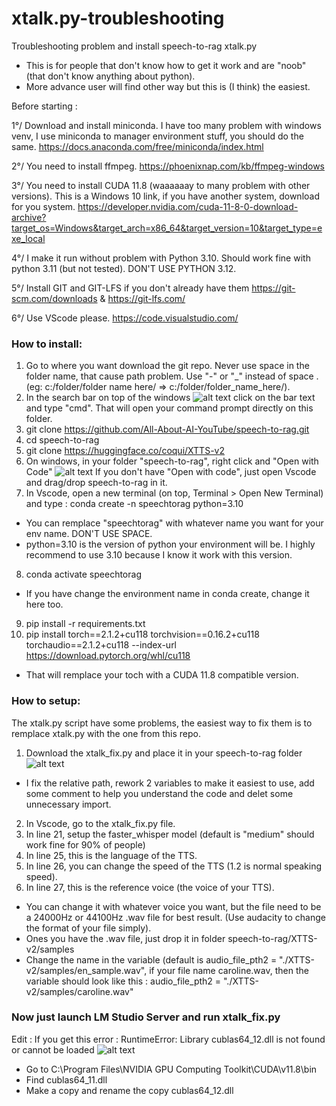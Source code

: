 # xtalk.py-troubleshooting
Troubleshooting problem and install speech-to-rag xtalk.py
- This is for people that don't know how to get it work and are "noob" (that don't know anything about python).
- More advance user will find other way but this is (I think) the easiest.

Before starting :

1°/ Download and install miniconda.
I have too many problem with windows venv, I use miniconda to manager environment stuff, you should do the same.
https://docs.anaconda.com/free/miniconda/index.html

2°/ You need to install ffmpeg.
https://phoenixnap.com/kb/ffmpeg-windows

3°/ You need to install CUDA 11.8 (waaaaaay to many problem with other versions).
This is a Windows 10 link, if you have another system, download for you system.
https://developer.nvidia.com/cuda-11-8-0-download-archive?target_os=Windows&target_arch=x86_64&target_version=10&target_type=exe_local

4°/ I make it run without problem with Python 3.10. Should work fine with python 3.11 (but not tested). DON'T USE PYTHON 3.12.

5°/ Install GIT and GIT-LFS if you don't already have them https://git-scm.com/downloads & https://git-lfs.com/

6°/ Use VScode please. https://code.visualstudio.com/


### How to install:

1. Go to where you want download the git repo. Never use space in the folder name, that cause path problem.
Use "-" or "_" instead of space . (eg: c:/folder/folder name here/ => c:/folder/folder_name_here/).
2. In the search bar on top of the windows
![alt text](https://imgur.com/DR0IY2X.png) 
click on the bar text and type "cmd".
That will open your command prompt directly on this folder.
3. git clone https://github.com/All-About-AI-YouTube/speech-to-rag.git
4. cd speech-to-rag
5. git clone https://huggingface.co/coqui/XTTS-v2
6. On windows, in your folder "speech-to-rag", right click and "Open with Code"
![alt text](https://i.imgur.com/fLSaYP1.png)
If you don't have "Open with code", just open Vscode and drag/drop speech-to-rag in it.
7. In Vscode, open a new terminal (on top, Terminal > Open New Terminal) and type :
conda create -n speechtorag python=3.10
- You can remplace "speechtorag" with whatever name you want for your env name. DON'T USE SPACE.
- python=3.10 is the version of python your environment will be. I highly recommend to use 3.10 because I know it work with this version.
8. conda activate speechtorag
  - If you have change the environment name in conda create, change it here too.
9. pip install -r requirements.txt
10. pip install torch==2.1.2+cu118 torchvision==0.16.2+cu118 torchaudio==2.1.2+cu118 --index-url https://download.pytorch.org/whl/cu118
- That will remplace your toch with a CUDA 11.8 compatible version.

### How to setup:

The xtalk.py script have some problems, the easiest way to fix them is to remplace xtalk.py with the one from this repo.
1. Download the xtalk_fix.py and place it in your speech-to-rag folder
![alt text](https://i.imgur.com/7DFb99l.png)
- I fix the relative path, rework 2 variables to make it easiest to use, add some comment to help you understand the code and delet some unnecessary import.
2. In Vscode, go to the xtalk_fix.py file.
3. In line 21, setup the faster_whisper model (default is "medium" should work fine for 90% of people)
4. In line 25, this is the language of the TTS.
5. In line 26, you can change the speed of the TTS (1.2 is normal speaking speed).
5. In line 27, this is the reference voice (the voice of your TTS).
  - You can change it with whatever voice you want, but the file need to be a 24000Hz or 44100Hz .wav file for best result. (Use audacity to change the format of your file simply).
  - Ones you have the .wav file, just drop it in folder speech-to-rag/XTTS-v2/samples
  - Change the name in the variable (default is audio_file_pth2 = "./XTTS-v2/samples/en_sample.wav", if your file name caroline.wav, then the variable should look like this : audio_file_pth2 = "./XTTS-v2/samples/caroline.wav"

### Now just launch LM Studio Server and run xtalk_fix.py

Edit :  If you get this error : 
RuntimeError: Library cublas64_12.dll is not found or cannot be loaded
![alt text](https://i.imgur.com/ZhJKTlc.png)
- Go to C:\Program Files\NVIDIA GPU Computing Toolkit\CUDA\v11.8\bin
- Find cublas64_11.dll
- Make a copy and rename the copy cublas64_12.dll
